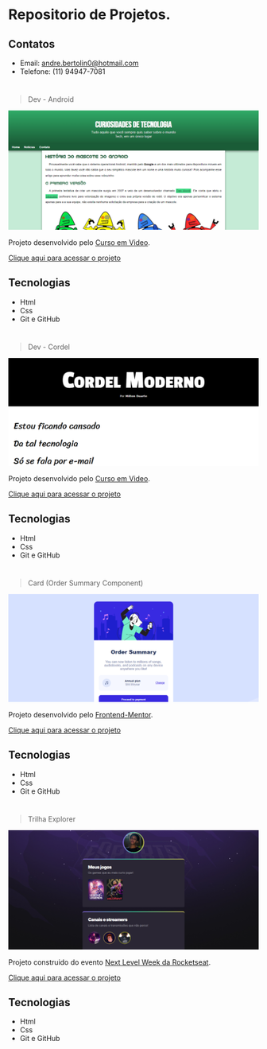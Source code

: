 # Repositorio de Projetos.

## Contatos

- Email: andre.bertolin0@hotmail.com
- Telefone: (11) 94947-7081

#

> Dev - Android

![preview](.github/bertolinx.github.io_html-css_curso-em-video_projetos_and_android.html.png)

Projeto desenvolvido pelo [Curso em Video](https://www.cursoemvideo.com/).

[Clique aqui para acessar o projeto](https://bertolinx.github.io/html-css/curso-em-video/projetos/and/android.html)

## Tecnologias

- Html
- Css
- Git e GitHub

#

> Dev - Cordel

![preview](.github/bertolinx.github.io_html-css_curso-em-video_projetos_cordeal_index.html.png)

Projeto desenvolvido pelo [Curso em Video](https://www.cursoemvideo.com/).

[Clique aqui para acessar o projeto](https://bertolinx.github.io/estudos/curso-em-video/projetos/cordeal/index.html)

## Tecnologias

- Html
- Css
- Git e GitHub

#

> Card (Order Summary Component)

![preview](.github/bertolinx.github.io_html-css_frontend-mentor_order-summary-component_card.html.png)

Projeto desenvolvido pelo [Frontend-Mentor](https://www.frontendmentor.io/).

[Clique aqui para acessar o projeto](https://bertolinx.github.io/estudos/frontend-mentor/order-summary-component/card.html)

## Tecnologias

- Html
- Css
- Git e GitHub

#

> Trilha Explorer

![preview](.github/bertolinx.github.io_html-css_nlw-esports-explore_index.html.png)

Projeto construido do evento [Next Level Week da Rocketseat](https://app.rocketseat.com.br/event/nlw-09/explorer/abertura).

[Clique aqui para acessar o projeto](https://bertolinx.github.io/estudos/nlw-esports-explore/index.html)

## Tecnologias

- Html
- Css
- Git e GitHub
